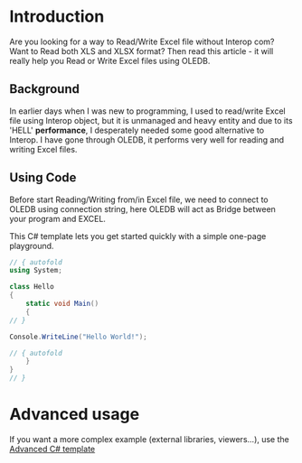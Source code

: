 # Introduction
Are you looking for a way to Read/Write Excel file without Interop com? Want to Read both XLS and XLSX format? Then read this article - it will really help you Read or Write Excel files using OLEDB.

## Background
In earlier days when I was new to programming, I used to read/write Excel file using Interop object, but it is unmanaged and heavy entity and due to its 'HELL' **performance**, I desperately needed some good alternative to Interop. I have gone through OLEDB, it performs very well for reading and writing Excel files.

## Using Code
Before start Reading/Writing from/in Excel file, we need to connect to OLEDB using connection string, here OLEDB will act as Bridge between your program and EXCEL.



This C# template lets you get started quickly with a simple one-page playground.

```C# runnable
// { autofold
using System;

class Hello 
{
    static void Main() 
    {
// }

Console.WriteLine("Hello World!");

// { autofold
    }
}
// }
```

# Advanced usage

If you want a more complex example (external libraries, viewers...), use the [Advanced C# template](https://tech.io/select-repo/386)
